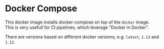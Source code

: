 # Docker Compose

This docker image installs docker-compose on top of the `docker` image.
This is very usefull for CI pipelines, which leverage "Docker in Docker".

There are versions based on different docker versions, e.g. `latest`, `1.13` and `1.12`.
